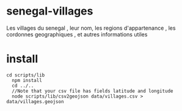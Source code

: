 senegal-villages
================

Les villages du senegal , leur nom, les regions d'appartenance , les cordonnes geographiques , et autres informations utiles


install
============

	cd scripts/lib
      npm install
      cd ../..
      //Note that your csv file has fields latitude and longitude
      node scripts/lib/csv2geojson data/villages.csv > data/villages.geojson
